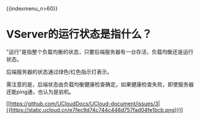 {{indexmenu_n>60}}


# VServer的运行状态是指什么？

"运行"是指整个负载均衡的状态，只要后端服务器有一台存活，负载均衡还是运行状态。

后端服务器的状态通过绿色/红色指示灯表示。

需注意的是，后端状态由负载均衡健康检查确定。如果健康检查失败，即使服务器还能ping通，也认为是宕机。

[[https://github.com/UCloudDocs/UCloud-document/issues/3|{{https://static.ucloud.cn/e7fec9d74c744c448d757fad04fe1bcb.png}}]]
